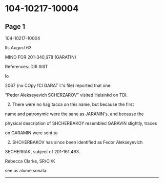 # 104-10217-10004

## Page 1

104-10217-10004

Ils August 63

MINO FOR 201-340,678 (GARATIN)

References: DIR SIST

lo

2067 (no COpy fCI GARAT I:'s file) reported that one

"Pedor Alekseyevich SCHERZAROV" visited Helsinkd on TDI.

2. There were no hag tacca on this name, but because the first

name and patronymic were the sane as JARANIN's, and because the

physical description of SHCHERBAKOY resembled GARAVIN slightly, traces

on GARAMIN were sent to

2. SHCHERBAKOV has since been identified as Fedor Alekseyevich

SECHERRAK, subject of 201-161,463.

Rebecca Clarke, SR/CI/K

see as alume sonata

---

